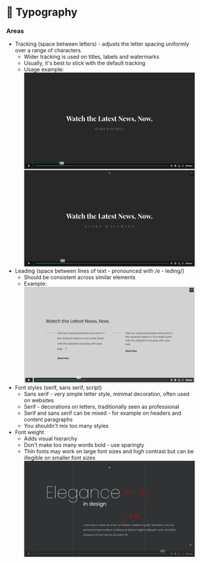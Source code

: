 # 🔡 Typography

### Areas

* Tracking (space between letters) - adjusts the letter spacing uniformly over a range of characters.
  * Wider tracking is used on titles, labels and watermarks
  * Usually, it's best to stick with the default tracking
  * Usage example:\
    ![](<../.gitbook/assets/image (20).png>)![](<../.gitbook/assets/image (23).png>)
* Leading (space between lines of text - pronounced with /e - leding/)
  * Should be consistent across similar elements
  * Example:\
    ![](<../.gitbook/assets/image (1).png>)
* Font styles (serif, sans serif, script)
  * Sans serif - very simple letter style, minimal decoration, often used on websites
  * Serif - decorations on letters, traditionally seen as professional
  * Serif and sans serif can be mixed - for example on headers and content paragraphs
  * You shouldn't mix too many styles
* Font weight
  * Adds visual hierarchy
  * Don't make too many words bold - use sparingly
  * Thin fonts may work on large font sizes and high contrast but can be illegible on smaller font sizes\
    ![](<../.gitbook/assets/image (8) (2).png>)
